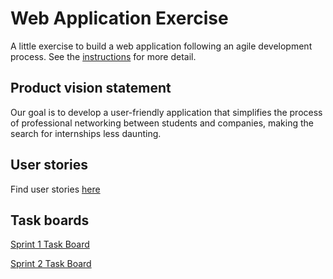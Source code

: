 # Web Application Exercise

A little exercise to build a web application following an agile development process. See the [instructions](instructions.md) for more detail.

## Product vision statement
Our goal is to develop a user-friendly application that simplifies the process of professional networking between students and companies, making the search for internships less daunting.

## User stories
Find user stories [here](user_stories.md)

## Task boards
[Sprint 1 Task Board](https://github.com/orgs/software-students-spring2024/projects/16/views/1)

[Sprint 2 Task Board](https://github.com/orgs/software-students-spring2024/projects/17/views/1)

